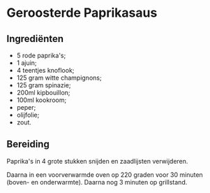 # Geroosterde Paprikasaus

## Ingrediënten

* 5 rode paprika's;
* 1 ajuin;
* 4 teentjes knoflook;
* 125 gram witte champignons;
* 125 gram spinazie;
* 200ml kipbouillon;
* 100ml kookroom;
* peper;
* olijfolie;
* zout.

## Bereiding

Paprika's in 4 grote stukken snijden en zaadlijsten verwijderen.

Daarna in een voorverwarmde oven op 220 graden voor 30 minuten (boven- en onderwarmte). Daarna nog 3 minuten op grillstand.